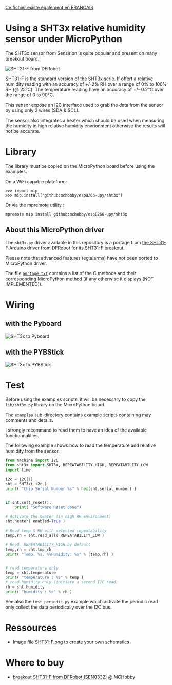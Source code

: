 [Ce fichier existe également en FRANCAIS](readme.md)

# Using a SHT3x relative humidity sensor under MicroPython

The SHT3x sensor from Sensirion is quite popular and present on many breakout board.

![SHT31-F from DFRobot](docs/_static/sht3x.jpg)

SHT31-F is the standard version of the SHT3x serie. If offert a relative humidity
reading with an accuracy of +/-2% RH over a range of 0% to 100% RH (@ 25°C). The temperature reading have an accuracy of +/- 0.2°C over the range of 0 to 90°C.

This sensor expose an I2C interface used to grab the data from the sensor by using only 2 wires (SDA & SCL).

The sensor also integrates a heater which should be used when measuring the humidity in high relative humidity envrionment otherwise the results will not be accurate.

# Library

The library must be copied on the MicroPython board before using the examples.

On a WiFi capable plateform:

```
>>> import mip
>>> mip.install("github:mchobby/esp8266-upy/sht3x")
```

Or via the mpremote utility :

```
mpremote mip install github:mchobby/esp8266-upy/sht3x
```

## About this MicroPython driver

The `sht3x.py` driver available in this repository is a portage from [the SHT31-F Arduino driver from DFRobot for its SHT31-F breakout](https://www.dfrobot.com/product-2015.html).

Please note that advanced features (eg:alarms) have not been ported to MicroPython driver.

The file [`portage.txt`](docs/portage.txt) contains a list of the C methods and their corresponding MicroPython method (if any otherwise it displays [NOT IMPLEMENTED]).

# Wiring

## with the Pyboard

![SHT3x to Pyboard ](docs/_static/sht3x-to-pyboard.jpg)

## with the PYBStick

![SHT3x to PYBStick](docs/_static/sht3x-to-pybstick.jpg)

# Test

Before using the examples scripts, it will be necessary to copy the `lib/sht3x.py` library on the MicroPython board.

The `examples` sub-directory contains example scripts containing may comments and details.

I strongly recommand to read them to have an idea of the available functionnalities.

The following example shows how to read the temperature and relative humidity from the sensor.

``` Python
from machine import I2C
from sht3x import SHT3x, REPEATABILITY_HIGH, REPEATABILITY_LOW
import time

i2c = I2C(1)
sht = SHT3x( i2c )
print( "Chip Serial Number %s" % hex(sht.serial_number) )


if sht.soft_reset():
	print( "Software Reset done")

# Activate the heater (in high RH environment)
sht.heater( enabled=True )

# Read temp & RH with selected repeatability
temp,rh = sht.read_all( REPEATABILITY_LOW )

# Read  REPEATABILITY_HIGH by default
temp,rh = sht.tmp_rh
print( "Temp: %s, %%Humidity: %s" % (temp,rh) )


# read temperature only
temp = sht.temperature
print( "temperature : %s" % temp )
# read humidity only (initiate a second I2C read)
rh = sht.humidity
print( "humidity : %s" % rh )
```

See also the `test_periodic.py` example which activate the periodic read only collect the data periodically over the I2C bus.

# Ressources

* Image file [SHT31-F.png](docs/SHT31-F.png) to create your own schematics

# Where to buy
* [breakout SHT31-F from DFRobot (SEN0332)](https://shop.mchobby.be/fr/environnemental-press-temp-hrel-gaz/1882-sht31-f-capteur-d-humidite-et-temperature-3232100018822-dfrobot.html) @ MCHobby

